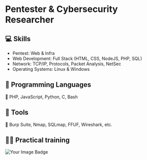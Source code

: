 # Pentester & Cybersecurity Researcher
## 💻 Skills
- Pentest: Web & Infra
- Web Development: Full Stack (HTML, CSS, NodeJS, PHP, SQL)
- Network: TCP/IP, Protocols, Packet Analysis, NetSec
- Operating Systems: Linux & Windows

## 📝 Programming Languages
🔹 PHP, JavaScript, Python, C, Bash

## 🔨 Tools
🔹 Burp Suite, Nmap, SQLmap, FFUF, Wireshark, etc.

## 👨‍💻 Practical training
<img src="https://tryhackme-badges.s3.amazonaws.com/lsbxa.png" alt="Your Image Badge" />
